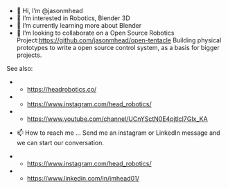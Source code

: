 - 👋 Hi, I’m @jasonmhead
- 👀 I’m interested in Robotics, Blender 3D 
- 🌱 I’m currently learning more about Blender
- 💞️ I’m looking to collaborate on a Open Source Robotics Project:https://github.com/jasonmhead/open-tentacle
Building physical prototypes to write a open source control system, as a basis for bigger projects.

See also: 
- - https://headrobotics.co/
- - https://www.instagram.com/head_robotics/
- - https://www.youtube.com/channel/UCnYSctN0E4pjtlcl7GIx_KA

- 📫 How to reach me ...
Send me an instagram or LinkedIn message and we can start our conversation.
- - https://www.instagram.com/head_robotics/
- - https://www.linkedin.com/in/jmhead01/
